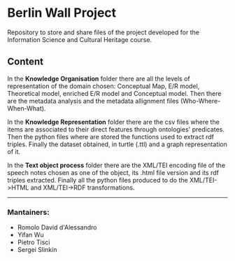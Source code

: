 # Berlin Wall Project

Repository to store and share files of the project developed for the Information Science and Cultural Heritage course.

## Content
In the **Knowledge Organisation** folder there are all the levels of representation of the domain chosen: Conceptual Map, E/R model, Theoretical model, enriched E/R model and Conceptual model. Then there are the metadata analysis and the metadata allignment files (Who-Where-When-What).

In the **Knowledge Representation** folder there are the csv files where the items are associated to their direct features through ontologies' predicates. Then the python files where are stored the functions used to extract rdf triples. Finally the dataset obtained, in turtle (.ttl) and a graph representation of it.

In the **Text object process** folder there are the XML/TEI encoding file of the speech notes chosen as one of the object, its .html file version and its rdf triples extracted. Finally all the python files produced to do the XML/TEI->HTML and XML/TEI->RDF transformations.

---

### Mantainers:
* Romolo David d'Alessandro
* Yifan Wu
* Pietro Tisci
* Sergei Slinkin

